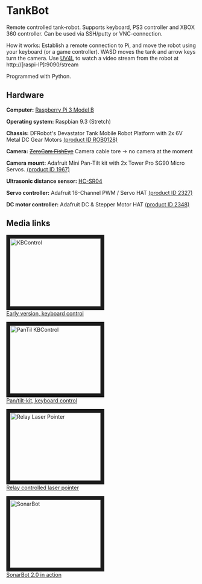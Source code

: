 # TankBot
Remote controlled tank-robot. Supports keyboard, PS3 controller and XBOX 360 controller. Can be used via SSH/putty or VNC-connection.

How it works: Establish a remote connection to Pi, and move the robot using your keyboard (or a game controller). WASD moves the tank and arrow keys turn the camera. Use [UV4L](https://www.linux-projects.org/uv4l/) to watch a video stream from the robot at http://[raspi-IP]:9090/stream

Programmed with Python.


## Hardware
**Computer:** [Raspberry Pi 3 Model B](https://www.raspberrypi.org/products/raspberry-pi-3-model-b/)

**Operating system:** Raspbian 9.3 (Stretch)

**Chassis:** DFRobot's Devastator Tank Mobile Robot Platform with 2x 6V Metal DC Gear Motors [(product ID ROB0128)](https://www.dfrobot.com/product-1477.html)

**Camera:** ~~[ZeroCam FishEye](https://thepihut.com/products/zerocam-fisheye-camera-for-raspberry-pi-zero)~~ Camera cable tore -> no camera at the moment

**Camera mount:** Adafruit Mini Pan-Tilt kit with 2x Tower Pro SG90 Micro Servos. [(product ID 1967)](https://www.adafruit.com/product/1967)

**Ultrasonic distance sensor:** [HC-SR04](https://thepihut.com/products/ultrasonic-distance-sensor-hcsr04)

**Servo controller:** Adafruit 16-Channel PWM / Servo HAT [(product ID 2327)](https://www.adafruit.com/product/2327)

**DC motor controller:** Adafruit DC & Stepper Motor HAT [(product ID 2348)](https://www.adafruit.com/product/2348)

## Media links
<a href="http://www.youtube.com/watch?feature=player_embedded&v=k5S5gY3hc3g"
target="_blank"><img src="http://img.youtube.com/vi/k5S5gY3hc3g/0.jpg" 
alt="KBControl" width="240" height="180" border="10" /></a><br>
[Early version, keyboard control](https://youtu.be/k5S5gY3hc3g)


<a href="http://www.youtube.com/watch?feature=player_embedded&v=GreMILf87uk"
target="_blank"><img src="http://img.youtube.com/vi/GreMILf87uk/0.jpg" 
alt="PanTil KBControl" width="240" height="180" border="10" /></a><br>
[Pan/tilt-kit, keyboard control](https://www.youtube.com/watch?v=GreMILf87uk)


<a href="http://www.youtube.com/watch?feature=player_embedded&v=lVK4EL7_Mjs"
target="_blank"><img src="http://img.youtube.com/vi/lVK4EL7_Mjs/0.jpg" 
alt="Relay Laser Pointer" width="240" height="180" border="10" /></a><br>
[Relay controlled laser pointer](https://www.youtube.com/watch?v=lVK4EL7_Mjs)


<a href="http://www.youtube.com/watch?feature=player_embedded&v=kYUl4-z5d7g"
target="_blank"><img src="http://img.youtube.com/vi/kYUl4-z5d7g/0.jpg" 
alt="SonarBot" width="240" height="180" border="10" /></a><br>
[SonarBot 2.0 in action](https://youtu.be/kYUl4-z5d7g)



